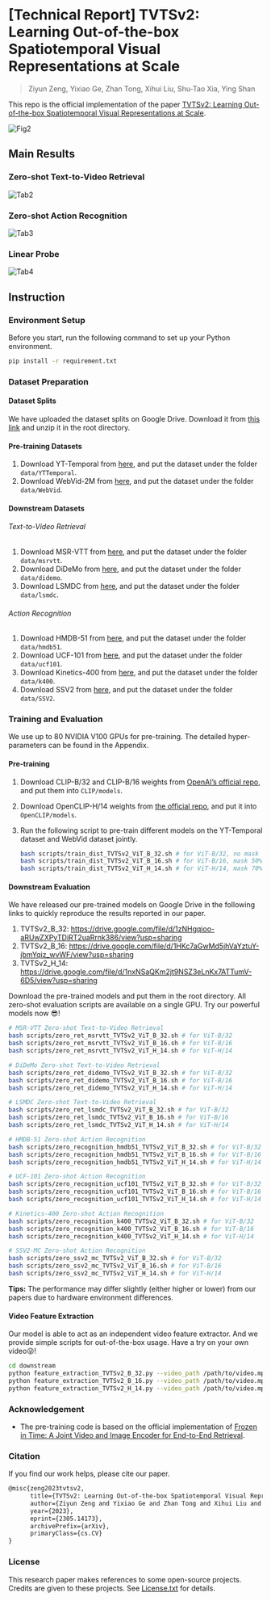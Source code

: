 # [Technical Report] TVTSv2: Learning Out-of-the-box Spatiotemporal Visual Representations at Scale

> Ziyun Zeng, Yixiao Ge, Zhan Tong, Xihui Liu, Shu-Tao Xia, Ying Shan

This repo is the official implementation of the paper [TVTSv2: Learning Out-of-the-box Spatiotemporal Visual Representations at Scale](https://arxiv.org/abs/2305.14173).

![Fig2](assets/Fig2.png)

## Main Results

### Zero-shot Text-to-Video Retrieval

![Tab2](assets/Tab2.png)

### Zero-shot Action Recognition

![Tab3](assets/Tab3.png)

### Linear Probe

![Tab4](assets/Tab4.png)

## Instruction

### Environment Setup

Before you start, run the following command to set up your Python environment.

```bash
pip install -r requirement.txt
```

### Dataset Preparation

#### Dataset Splits

We have uploaded the dataset splits on Google Drive. Download it from [this link](https://drive.google.com/file/d/1EOdB1MmPUHvHDW2le7WbAC1fbDV6LOTM/view?usp=sharing) and unzip it in the root directory.

#### Pre-training Datasets

1. Download YT-Temporal from [here](https://rowanzellers.com/merlot/), and put the dataset under the folder  `data/YTTemporal`.
2. Download WebVid-2M from [here](https://github.com/m-bain/webvid), and put the dataset under the folder `data/WebVid`.

#### Downstream Datasets

###### Text-to-Video Retrieval

1. Download MSR-VTT from [here](https://www.kaggle.com/datasets/vishnutheepb/msrvtt), and put the dataset under the folder `data/msrvtt`.
2. Download DiDeMo from [here](https://github.com/LisaAnne/TemporalLanguageRelease), and put the dataset under the folder `data/didemo`.
3. Download LSMDC from [here](https://sites.google.com/site/describingmovies), and put the dataset under the folder `data/lsmdc`.

###### Action Recognition

1. Download HMDB-51 from [here](https://serre-lab.clps.brown.edu/resource/hmdb-a-large-human-motion-database/), and put the dataset under the folder `data/hmdb51`.
2. Download UCF-101 from [here](https://www.crcv.ucf.edu/research/data-sets/ucf101/), and put the dataset under the folder `data/ucf101`.
3. Download Kinetics-400 from [here](https://github.com/cvdfoundation/kinetics-dataset), and put the dataset under the folder `data/k400`.
4. Download SSV2 from [here](https://developer.qualcomm.com/software/ai-datasets/something-something), and put the dataset under the folder `data/SSV2`.

### Training and Evaluation

We use up to 80 NVIDIA V100 GPUs for pre-training. The detailed hyper-parameters can be found in the Appendix.

#### Pre-training

1. Download CLIP-B/32 and CLIP-B/16 weights from [OpenAI’s official repo](https://github.com/openai/CLIP), and put them into `CLIP/models`.

2. Download OpenCLIP-H/14 weights from [the official repo](https://github.com/mlfoundations/open_clip), and put it into `OpenCLIP/models`.

3. Run the following script to pre-train different models on the YT-Temporal dataset and WebVid dataset jointly. 

   ```bash
   bash scripts/train_dist_TVTSv2_ViT_B_32.sh # for ViT-B/32, no mask
   bash scripts/train_dist_TVTSv2_ViT_B_16.sh # for ViT-B/16, mask 50%
   bash scripts/train_dist_TVTSv2_ViT_H_14.sh # for ViT-H/14, mask 70%
   ```

#### Downstream Evaluation

We have released our pre-trained models on Google Drive in the following links to quickly reproduce the results reported in our paper.

1. TVTSv2_B_32: https://drive.google.com/file/d/1zNHgqioo-aRUwZXPyTDiRT2uaRrnk386/view?usp=sharing
2. TVTSv2_B_16: https://drive.google.com/file/d/1HKc7aGwMd5jhVaYztuY-jbmYqiz_wvWF/view?usp=sharing
3. TVTSv2_H_14: https://drive.google.com/file/d/1nxNSaQKm2jt9NSZ3eLnKx7ATTumV-6D5/view?usp=sharing

Download the pre-trained models and put them in the root directory. All zero-shot evaluation scripts are available on a single GPU. Try our powerful models now 😎!

```bash
# MSR-VTT Zero-shot Text-to-Video Retrieval
bash scripts/zero_ret_msrvtt_TVTSv2_ViT_B_32.sh # for ViT-B/32
bash scripts/zero_ret_msrvtt_TVTSv2_ViT_B_16.sh # for ViT-B/16
bash scripts/zero_ret_msrvtt_TVTSv2_ViT_H_14.sh # for ViT-H/14
```

```bash
# DiDeMo Zero-shot Text-to-Video Retrieval
bash scripts/zero_ret_didemo_TVTSv2_ViT_B_32.sh # for ViT-B/32
bash scripts/zero_ret_didemo_TVTSv2_ViT_B_16.sh # for ViT-B/16
bash scripts/zero_ret_didemo_TVTSv2_ViT_H_14.sh # for ViT-H/14
```

```bash
# LSMDC Zero-shot Text-to-Video Retrieval
bash scripts/zero_ret_lsmdc_TVTSv2_ViT_B_32.sh # for ViT-B/32
bash scripts/zero_ret_lsmdc_TVTSv2_ViT_B_16.sh # for ViT-B/16
bash scripts/zero_ret_lsmdc_TVTSv2_ViT_H_14.sh # for ViT-H/14
```

```bash
# HMDB-51 Zero-shot Action Recognition
bash scripts/zero_recognition_hmdb51_TVTSv2_ViT_B_32.sh # for ViT-B/32
bash scripts/zero_recognition_hmdb51_TVTSv2_ViT_B_16.sh # for ViT-B/16
bash scripts/zero_recognition_hmdb51_TVTSv2_ViT_H_14.sh # for ViT-H/14
```

```bash
# UCF-101 Zero-shot Action Recognition
bash scripts/zero_recognition_ucf101_TVTSv2_ViT_B_32.sh # for ViT-B/32
bash scripts/zero_recognition_ucf101_TVTSv2_ViT_B_16.sh # for ViT-B/16
bash scripts/zero_recognition_ucf101_TVTSv2_ViT_H_14.sh # for ViT-H/14
```

```bash
# Kinetics-400 Zero-shot Action Recognition
bash scripts/zero_recognition_k400_TVTSv2_ViT_B_32.sh # for ViT-B/32
bash scripts/zero_recognition_k400_TVTSv2_ViT_B_16.sh # for ViT-B/16
bash scripts/zero_recognition_k400_TVTSv2_ViT_H_14.sh # for ViT-H/14
```

```bash
# SSV2-MC Zero-shot Action Recognition
bash scripts/zero_ssv2_mc_TVTSv2_ViT_B_32.sh # for ViT-B/32
bash scripts/zero_ssv2_mc_TVTSv2_ViT_B_16.sh # for ViT-B/16
bash scripts/zero_ssv2_mc_TVTSv2_ViT_H_14.sh # for ViT-H/14
```

**Tips:** The performance may differ slightly (either higher or lower) from our papers due to hardware environment differences.

#### Video Feature Extraction

Our model is able to act as an independent video feature extractor. And we provide simple scripts for out-of-the-box usage. Have a try on your own video😜!

```bash
cd downstream
python feature_extraction_TVTSv2_B_32.py --video_path /path/to/video.mp4 # for ViT-B/32, feature shape: [1 x 512]
python feature_extraction_TVTSv2_B_16.py --video_path /path/to/video.mp4 # for ViT-B/16, feature shape: [1 x 512]
python feature_extraction_TVTSv2_H_14.py --video_path /path/to/video.mp4 # for ViT-H/14, feature shape: [1 x 1024]
```

### Acknowledgement

+ The pre-training code is based on the official implementation of [Frozen in Time: A Joint Video and Image Encoder for End-to-End Retrieval](https://github.com/m-bain/frozen-in-time).

### Citation

If you find our work helps, please cite our paper.

```tex
@misc{zeng2023tvtsv2,
      title={TVTSv2: Learning Out-of-the-box Spatiotemporal Visual Representations at Scale}, 
      author={Ziyun Zeng and Yixiao Ge and Zhan Tong and Xihui Liu and Shu-Tao Xia and Ying Shan},
      year={2023},
      eprint={2305.14173},
      archivePrefix={arXiv},
      primaryClass={cs.CV}
}
```

### License

This research paper makes references to some open-source projects. Credits are given to these projects. See [License.txt](License.txt) for details.

